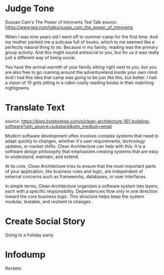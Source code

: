 # Judge Tone
Susuan Cain's The Power of Introverts Ted Talk
_source_: https://www.ted.com/talks/susan_cain_the_power_of_introverts

When I was nine years old I went off to summer camp for the first time. And my mother packed me a suitcase full of books, which to me seemed like a perfectly natural thing to do. Because in my family, reading was the primary group activity. And this might sound antisocial to you, but for us it was really just a different way of being social.

You have the animal warmth of your family sitting right next to you, but you are also free to go roaming around the adventureland inside your own mind. And I had this idea that camp was going to be just like this, but better. I had a vision of 10 girls sitting in a cabin cozily reading books in their matching nightgowns.

# Translate Text
_source_: https://blog.bytebytego.com/p/clean-architecture-101-building-software?utm_source=substack&utm_medium=email

Modern software development often involves complex systems that need to adapt quickly to changes, whether it's user requirements, technology updates, or market shifts. Clean Architecture can help with this. It is a software design philosophy that emphasizes creating systems that are easy to understand, maintain, and extend. 

At its core, Clean Architecture tries to ensure that the most important parts of your application, like business rules and logic, are independent of external concerns such as frameworks, databases, or user interfaces. 

In simple terms, Clean Architecture organizes a software system into layers, each with a specific responsibility. Dependencies flow only in one direction: toward the core business logic. This structure helps keep the system modular, testable, and resilient to changes.

# Create Social Story
Going to a holiday party

# Infodump
Rockets